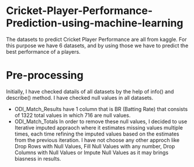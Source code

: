 # Cricket-Player-Performance-Prediction-using-machine-learning
The datasets to predict Cricket Player Performance are all from kaggle. For this purpose we have 6 datasets, and by using those we have to predict the best performance of a players. 

# Pre-processing
Initially, I have checked datails of all datasets by the help of info() and describe() method. I have checked null values in all datasets.
   * ODI_Match_Results have 1 column that is BR (Batting Rate) that consists of 1322 total values in which 716 are null values.
   * ODI_Match_Totals
In order to remove these null values, I decided to use Iterative imputed appraoch where it estimates missing values multiple times, each time refining the imputed values based on the estimates from the 
previous iteration. I have not choose any other approch like Drop Rows with Null Values, Fill Null Values with any number, Drop Columns with Null Values or Impute Null Values as it may brings biasness in results. 

